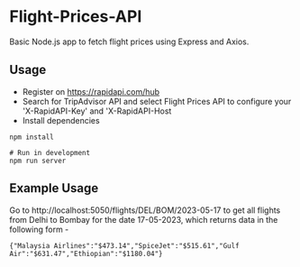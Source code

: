# Flight-Prices-API
Basic Node.js app to fetch flight prices using Express and Axios.

## Usage
* Register on https://rapidapi.com/hub
* Search for TripAdvisor API and select Flight Prices API to configure your 'X-RapidAPI-Key' and 'X-RapidAPI-Host
* Install dependencies
``` 
npm install

# Run in development
npm run server
```
## Example Usage
Go to http://localhost:5050/flights/DEL/BOM/2023-05-17 to get all flights from Delhi to Bombay for the date 17-05-2023, which returns data in the following form - 

``` 
{"Malaysia Airlines":"$473.14","SpiceJet":"$515.61","Gulf Air":"$631.47","Ethiopian":"$1180.04"}
```


